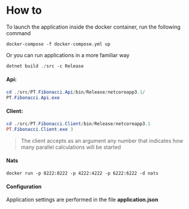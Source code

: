 # How to

To launch the application inside the docker container, run the following command

```shell
docker-compose -f docker-compose.yml up
```

Or you can run applications in a more familiar way
```powershell
dotnet build ./src -c Release
```

#### Api:

```powershell
cd ./src/PT.Fibonacci.Api/bin/Release/netcoreapp3.1/
PT.Fibonacci.Api.exe
```

#### Client:

```powershell
cd ./src/PT.Fibonacci.Client/bin/Release/netcoreapp3.1
PT.Fibonacci.Client.exe 3
```

> The client accepts as an argument any number that indicates how many parallel calculations will be started

#### Nats

```shell
docker run -p 8222:8222 -p 4222:4222 -p 6222:6222 -d nats
```

#### Configuration

Application settings are performed in the file **application.json**

